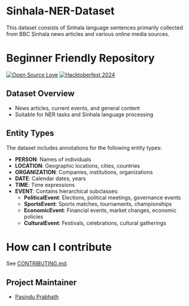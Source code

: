 # Sinhala-NER-Dataset
This dataset consists of Sinhala language sentences primarily collected from BBC Sinhala news articles and various online media sources. 

# Beginner Friendly Repository
[![Open Source Love](https://badges.frapsoft.com/os/v1/open-source.svg?v=103)](https://github.com/ellerbrock/open-source-badges/)
[![Hacktoberfest 2024](https://img.shields.io/badge/Hacktoberfest-2024-orange.svg)](https://hacktoberfest.com/)

## Dataset Overview
- News articles, current events, and general content
- Suitable for NER tasks and Sinhala language processing

## Entity Types
The dataset includes annotations for the following entity types:
- **PERSON**: Names of individuals
- **LOCATION**: Geographic locations, cities, countries
- **ORGANIZATION**: Companies, institutions, organizations
- **DATE**: Calendar dates, years
- **TIME**: Time expressions
- **EVENT**: Contains hierarchical subclasses:
  - **PoliticalEvent**: Elections, political meetings, governance events
  - **SportsEvent**: Sports matches, tournaments, championships
  - **EconomicEvent**: Financial events, market changes, economic policies
  - **CulturalEvent**: Festivals, celebrations, cultural gatherings

# How can I contribute

See [CONTRIBUTING.md](CONTRIBUTING.md).

## Project Maintainer
- [Pasindu Prabhath](https://github.com/pasinduPrabhath)

